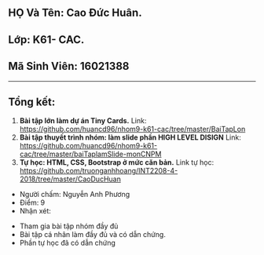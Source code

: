 ## HỌ Và Tên: Cao Đức Huân.
## Lớp: K61- CAC.
## Mã Sinh Viên: 16021388
---

## Tổng kết:
 1. **Bài tập lớn làm dự án Tiny Cards.** Link: https://github.com/huancd96/nhom9-k61-cac/tree/master/BaiTapLon
 2. **Bài tập thuyết trình nhóm: làm slide phần HIGH LEVEL DISIGN** Link: https://github.com/huancd96/nhom9-k61-cac/tree/master/baiTaplamSlide-monCNPM
 3. **Tự học: HTML, CSS, Bootstrap ở mức căn bản.** Link tự học: https://github.com/truonganhhoang/INT2208-4-2018/tree/master/CaoDucHuan

* Người chấm: Nguyễn Anh Phương
 * Điểm: 9
 * Nhận xét:
  - Tham gia bài tập nhóm đầy đủ
  - Bài tập cá nhân làm đầy đủ và có dẫn chứng.
  - Phần tự học đã có dẫn chứng
